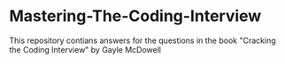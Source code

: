 # Mastering-The-Coding-Interview

This repository contians answers for the questions in the book "Cracking the Coding Interview" by Gayle McDowell